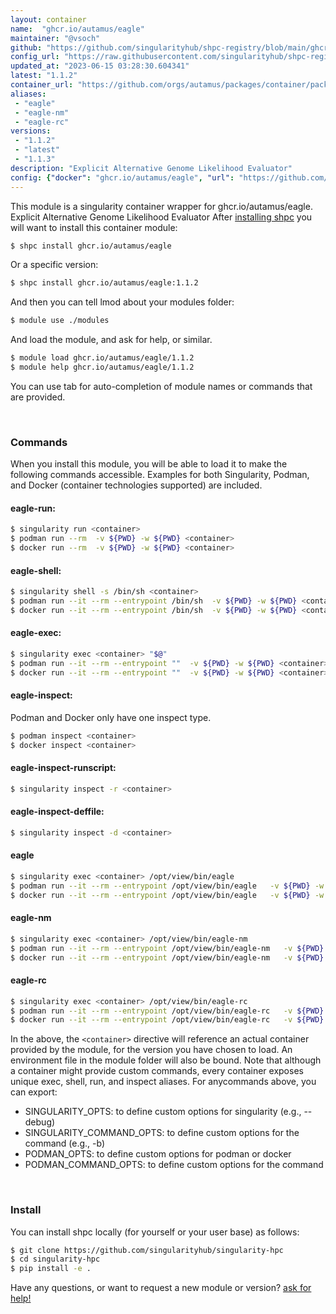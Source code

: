 ```yaml
---
layout: container
name:  "ghcr.io/autamus/eagle"
maintainer: "@vsoch"
github: "https://github.com/singularityhub/shpc-registry/blob/main/ghcr.io/autamus/eagle/container.yaml"
config_url: "https://raw.githubusercontent.com/singularityhub/shpc-registry/main/ghcr.io/autamus/eagle/container.yaml"
updated_at: "2023-06-15 03:28:30.604341"
latest: "1.1.2"
container_url: "https://github.com/orgs/autamus/packages/container/package/eagle"
aliases:
 - "eagle"
 - "eagle-nm"
 - "eagle-rc"
versions:
 - "1.1.2"
 - "latest"
 - "1.1.3"
description: "Explicit Alternative Genome Likelihood Evaluator"
config: {"docker": "ghcr.io/autamus/eagle", "url": "https://github.com/orgs/autamus/packages/container/package/eagle", "maintainer": "@vsoch", "description": "Explicit Alternative Genome Likelihood Evaluator", "latest": {"1.1.2": "sha256:852fec8c165a5a23f4cf9de32bb2d4873c04fd092ab0442aef6403a2d63da15d"}, "tags": {"1.1.2": "sha256:852fec8c165a5a23f4cf9de32bb2d4873c04fd092ab0442aef6403a2d63da15d", "latest": "sha256:dd3376b547bce29434ccef72a49c42c0dcdb116bdf255aa77d6e868f5a369e35", "1.1.3": "sha256:dd3376b547bce29434ccef72a49c42c0dcdb116bdf255aa77d6e868f5a369e35"}, "aliases": {"eagle": "/opt/view/bin/eagle", "eagle-nm": "/opt/view/bin/eagle-nm", "eagle-rc": "/opt/view/bin/eagle-rc"}}
---
```


This module is a singularity container wrapper for ghcr.io/autamus/eagle.
Explicit Alternative Genome Likelihood Evaluator
After [installing shpc](#install) you will want to install this container module:


```bash
$ shpc install ghcr.io/autamus/eagle
```

Or a specific version:

```bash
$ shpc install ghcr.io/autamus/eagle:1.1.2
```

And then you can tell lmod about your modules folder:

```bash
$ module use ./modules
```

And load the module, and ask for help, or similar.

```bash
$ module load ghcr.io/autamus/eagle/1.1.2
$ module help ghcr.io/autamus/eagle/1.1.2
```

You can use tab for auto-completion of module names or commands that are provided.

<br>

### Commands

When you install this module, you will be able to load it to make the following commands accessible.
Examples for both Singularity, Podman, and Docker (container technologies supported) are included.

#### eagle-run:

```bash
$ singularity run <container>
$ podman run --rm  -v ${PWD} -w ${PWD} <container>
$ docker run --rm  -v ${PWD} -w ${PWD} <container>
```

#### eagle-shell:

```bash
$ singularity shell -s /bin/sh <container>
$ podman run --it --rm --entrypoint /bin/sh  -v ${PWD} -w ${PWD} <container>
$ docker run --it --rm --entrypoint /bin/sh  -v ${PWD} -w ${PWD} <container>
```

#### eagle-exec:

```bash
$ singularity exec <container> "$@"
$ podman run --it --rm --entrypoint ""  -v ${PWD} -w ${PWD} <container> "$@"
$ docker run --it --rm --entrypoint ""  -v ${PWD} -w ${PWD} <container> "$@"
```

#### eagle-inspect:

Podman and Docker only have one inspect type.

```bash
$ podman inspect <container>
$ docker inspect <container>
```

#### eagle-inspect-runscript:

```bash
$ singularity inspect -r <container>
```

#### eagle-inspect-deffile:

```bash
$ singularity inspect -d <container>
```


#### eagle

```bash
$ singularity exec <container> /opt/view/bin/eagle
$ podman run --it --rm --entrypoint /opt/view/bin/eagle   -v ${PWD} -w ${PWD} <container> -c " $@"
$ docker run --it --rm --entrypoint /opt/view/bin/eagle   -v ${PWD} -w ${PWD} <container> -c " $@"
```


#### eagle-nm

```bash
$ singularity exec <container> /opt/view/bin/eagle-nm
$ podman run --it --rm --entrypoint /opt/view/bin/eagle-nm   -v ${PWD} -w ${PWD} <container> -c " $@"
$ docker run --it --rm --entrypoint /opt/view/bin/eagle-nm   -v ${PWD} -w ${PWD} <container> -c " $@"
```


#### eagle-rc

```bash
$ singularity exec <container> /opt/view/bin/eagle-rc
$ podman run --it --rm --entrypoint /opt/view/bin/eagle-rc   -v ${PWD} -w ${PWD} <container> -c " $@"
$ docker run --it --rm --entrypoint /opt/view/bin/eagle-rc   -v ${PWD} -w ${PWD} <container> -c " $@"
```



In the above, the `<container>` directive will reference an actual container provided
by the module, for the version you have chosen to load. An environment file in the
module folder will also be bound. Note that although a container
might provide custom commands, every container exposes unique exec, shell, run, and
inspect aliases. For anycommands above, you can export:

 - SINGULARITY_OPTS: to define custom options for singularity (e.g., --debug)
 - SINGULARITY_COMMAND_OPTS: to define custom options for the command (e.g., -b)
 - PODMAN_OPTS: to define custom options for podman or docker
 - PODMAN_COMMAND_OPTS: to define custom options for the command

<br>

### Install

You can install shpc locally (for yourself or your user base) as follows:

```bash
$ git clone https://github.com/singularityhub/singularity-hpc
$ cd singularity-hpc
$ pip install -e .
```

Have any questions, or want to request a new module or version? [ask for help!](https://github.com/singularityhub/singularity-hpc/issues)